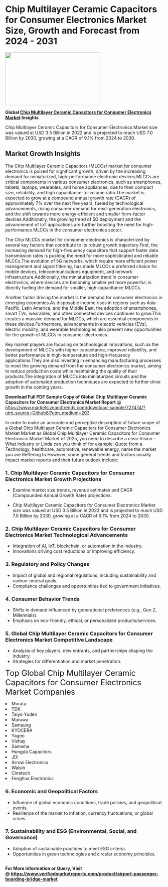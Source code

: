 <H1>Chip Multilayer Ceramic Capacitors for Consumer Electronics Market Size, Growth and Forecast from 2024 - 2031</H1><img class="aligncenter size-medium wp-image-584254" src="https://thirdeyenews.in/wp-content/uploads/2024/09/Global-Market-Research-300x168.jpeg" alt="" width="300" height="168" /><p><strong>Global&nbsp;<a href="https://www.marketsizeandtrends.com/download-sample/727474/?utm_source=Github8j?utm_medium=203">Chip Multilayer Ceramic Capacitors for Consumer Electronics Market</a> Insights</strong></p><p>Chip Multilayer Ceramic Capacitors for Consumer Electronics Market size was valued at USD 3.5 Billion in 2022 and is projected to reach USD 7.0 Billion by 2030, growing at a CAGR of 9.1% from 2024 to 2030.</p><p><h2>Market Growth Insights</h2> <p>The Chip Multilayer Ceramic Capacitors (MLCCs) market for consumer electronics is poised for significant growth, driven by the increasing demand for miniaturized, high-performance electronic devices.MLCCs are critical components in various consumer electronics, such as smartphones, tablets, laptops, wearables, and home appliances, due to their compact size, reliability, and high capacitance-to-volume ratio.The market is expected to grow at a compound annual growth rate (CAGR) of approximately 7% over the next five years, fueled by technological advancements, rising consumer demand for next-generation electronics, and the shift towards more energy-efficient and smaller form-factor devices.Additionally, the growing trend of 5G deployment and the advancement of IoT applications are further boosting the need for high-performance MLCCs in the consumer electronics sector.</p> <p>The Chip MLCCs market for consumer electronics is characterized by several key factors that contribute to its robust growth trajectory.First, the increasing demand for high-frequency capacitors that support faster data transmission rates is pushing the need for more sophisticated and reliable MLCCs.The evolution of 5G networks, which require more efficient power management and signal filtering, has made MLCCs a preferred choice for mobile devices, telecommunications equipment, and network infrastructure.Additionally, the miniaturization trend in consumer electronics, where devices are becoming smaller yet more powerful, is directly fueling the demand for smaller, high-capacitance MLCCs.</p> <p>Another factor driving the market is the demand for consumer electronics in emerging economies.As disposable income rises in regions such as Asia-Pacific, Latin America, and the Middle East, the adoption of smartphones, smart TVs, wearables, and other connected devices continues to grow.This creates a massive demand for MLCCs, which are essential components in these devices.Furthermore, advancements in electric vehicles (EVs), electric mobility, and wearable technologies also present new opportunities for the growth of MLCCs in consumer electronics.</p> <p>Key market players are focusing on technological innovations, such as the development of MLCCs with higher capacitance, improved reliability, and better performance in high-temperature and high-frequency applications.They are also investing in enhancing manufacturing processes to meet the growing demand from the consumer electronics market, aiming to reduce production costs while maintaining the quality of their products.The integration of MLCCs into miniaturized circuits and the adoption of automated production techniques are expected to further drive growth in the coming years.</p> <p><span class=""><strong>Download Full PDF Sample Copy of Global Chip Multilayer Ceramic Capacitors for Consumer Electronics Market Report</strong> @ <a href="https://www.marketsizeandtrends.com/download-sample/727474/?utm_source=Github8j?utm_medium=203" target="_blank">https://www.marketsizeandtrends.com/download-sample/727474/?utm_source=Github8j?utm_medium=203</a></span></p><p>In order to make an accurate and perceptive description of future scope of a Global&nbsp;Chip Multilayer Ceramic Capacitors for Consumer Electronics Market Market as Global&nbsp;Chip Multilayer Ceramic Capacitors for Consumer Electronics Market Market of 2025, you need to describe a clear Vision &ndash; What Industry or Linda can you think of for example: Quote from a Technology, healthcare, automotive, renewable energy, name the market you are Reffering to.However, some general trends and factors usually impact market reports and their future outlook include:</p><h3>1.&nbsp;<strong>Chip Multilayer Ceramic Capacitors for Consumer Electronics Market Growth Projections</strong></h3><ul><li>Examine market size trends, revenue estimates and CAGR (Compounded Annual Growth Rate) projections.</li><li><p>Chip Multilayer Ceramic Capacitors for Consumer Electronics Market size was valued at USD 3.5 Billion in 2022 and is projected to reach USD 7.0 Billion by 2030, growing at a CAGR of 9.1% from 2024 to 2030.</p></li></ul><h3>2.&nbsp;<strong>Chip Multilayer Ceramic Capacitors for Consumer Electronics Market Technological Advancements</strong></h3><ul><li>Integration of AI, IoT, blockchain, or automation in the industry.</li><li>Innovations driving cost reductions or improving efficiency.</li></ul><h3>3.&nbsp;<strong>Regulatory and Policy Changes</strong></h3><ul><li>Impact of global and regional regulations, including sustainability and carbon-neutral goals.</li><li>Compliance challenges and opportunities tied to government initiatives.</li></ul><h3>4.&nbsp;<strong>Consumer Behavior Trends</strong></h3><ul><li>Shifts in demand influenced by generational preferences (e.g., Gen Z, Millennials).</li><li>Emphasis on eco-friendly, ethical, or personalized products/services.</li></ul><h3>5.&nbsp;<strong>Global Chip Multilayer Ceramic Capacitors for Consumer Electronics Market Competitive Landscape</strong></h3><ul><li>Analysis of key players, new entrants, and partnerships shaping the industry.</li><li>Strategies for differentiation and market penetration.</li></ul><p data-pm-slice="1 1 []"><span style="color: inherit; font-family: inherit; font-size: 25px;">Top Global Chip Multilayer Ceramic Capacitors for Consumer Electronics Market Companies</span></p><div class="" data-test-id=""><p><li>Murata</li><li> TDK</li><li> Taiyo Yuden</li><li> Maruwa</li><li> Samsung</li><li> KYOCERA</li><li> Yageo</li><li> Vishay</li><li> Samwha</li><li> Hongda Capacitors</li><li> JDI</li><li> Arrow Electronics</li><li> Walsin</li><li> Cinetech</li><li> Fenghua Electronics</li></p></div><h3>6.&nbsp;<strong>Economic and Geopolitical Factors</strong></h3><ul><li>Influence of global economic conditions, trade policies, and geopolitical events.</li><li>Resilience of the market to inflation, currency fluctuations, or global crises.</li></ul><h3>7.&nbsp;<strong>Sustainability and ESG (Environmental, Social, and Governance)</strong></h3><ul><li>Adoption of sustainable practices to meet ESG criteria.</li><li>Opportunities in green technologies and circular economy principles.</li></ul><h2><strong style="font-size: 14px;">For More Information or Query, Visit @&nbsp;</strong><a style="background-color: #ffffff; font-size: 14px;" href="https://www.marketsizeandtrends.com/report/chip-multilayer-ceramic-capacitors-for-consumer-electronics-market/" target="_blank">https://www.verifiedmarketreports.com/product/airport-passenger-boarding-bridge-market</a></h2>